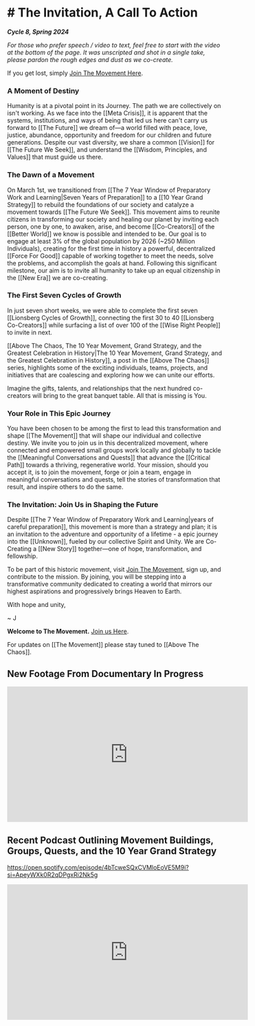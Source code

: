 # # The Invitation, A Call To Action

***Cycle 8, Spring 2024***

*For those who prefer speech / video to text, feel free to start with the video at the bottom of the page. It was unscripted and shot in a single take, please pardon the rough edges and dust as we co-create.* 

If you get lost, simply [Join The Movement Here](https://jordannicholas.org/join_the_movement).  
### A Moment of Destiny

Humanity is at a pivotal point in its Journey. The path we are collectively on isn't working. As we face into the [[Meta Crisis]], it is apparent that the systems, institutions, and ways of being that led us here can't carry us forward to [[The Future]] we dream of—a world filled with peace, love, justice, abundance, opportunity and freedom for our children and future generations. Despite our vast diversity, we share a common [[Vision]] for [[The Future We Seek]], and understand the [[Wisdom, Principles, and Values]] that must guide us there.

### The Dawn of a Movement

On March 1st, we transitioned from [[The 7 Year Window of Preparatory Work and Learning|Seven Years of Preparation]] to a [[10 Year Grand Strategy]] to rebuild the foundations of our society and catalyze a movement towards [[The Future We Seek]]. This movement aims to reunite citizens in transforming our society and healing our planet by inviting each person, one by one, to awaken, arise, and become [[Co-Creators]] of the [[Better World]] we know is possible and intended to be. Our goal is to engage at least 3% of the global population by 2026 (~250 Million Individuals), creating for the first time in history a powerful, decentralized [[Force For Good]] capable of working together to meet the needs, solve the problems, and accomplish the goals at hand. Following this significant milestone, our aim is to invite all humanity to take up an equal citizenship in the [[New Era]] we are co-creating. 

### The First Seven Cycles of Growth 

In just seven short weeks, we were able to complete the first seven [[Lionsberg Cycles of Growth]], connecting the first 30 to 40 [[Lionsberg Co-Creators]] while surfacing a list of over 100 of the [[Wise Right People]] to invite in next. 

[[Above The Chaos, The 10 Year Movement, Grand Strategy, and the Greatest Celebration in History|The 10 Year Movement, Grand Strategy, and the Greatest Celebration in History]], a post in the [[Above The Chaos]] series, highlights some of the exciting individuals, teams, projects, and initiatives that are coalescing and exploring how we can unite our efforts. 

Imagine the gifts, talents, and relationships that the next hundred co-creators will bring to the great banquet table. All that is missing is You.

### Your Role in This Epic Journey

You have been chosen to be among the first to lead this transformation and shape [[The Movement]] that will shape our individual and collective destiny. We invite you to join us in this decentralized movement, where connected and empowered small groups work locally and globally to tackle the [[Meaningful Conversations and Quests]] that advance the [[Critical Path]] towards a thriving, regenerative world. Your mission, should you accept it, is to join the movement, forge or join a team, engage in meaningful conversations and quests, tell the stories of transformation that result, and inspire others to do the same.

### The Invitation: Join Us in Shaping the Future

Despite [[The 7 Year Window of Preparatory Work and Learning|years of careful preparation]], this movement is more than a strategy and plan; it is an invitation to the adventure and opportunity of a lifetime - a epic journey into the [[Unknown]], fueled by our collective Spirit and Unity. We are Co-Creating a [[New Story]] together—one of hope, transformation, and fellowship.

To be part of this historic movement, visit [Join The Movement](https://jordannicholas.org/join_the_movement), sign up, and contribute to the mission. By joining, you will be stepping into a transformative community dedicated to creating a world that mirrors our highest aspirations and progressively brings Heaven to Earth. 

With hope and unity,

~ J  

**Welcome to The Movement.** [Join us Here](https://jordannicholas.org/join_the_movement). 

For updates on [[The Movement]] please stay tuned to [[Above The Chaos]]. 

## New Footage From Documentary In Progress 

<div style="text-align:center"><iframe width="560" height="315" src="https://www.youtube.com/embed/O5l--cZPFa0?si=2B1YS0fXZYHozVbd" title="YouTube video player" frameborder="0" allow="accelerometer; autoplay; clipboard-write; encrypted-media; gyroscope; picture-in-picture; web-share" referrerpolicy="strict-origin-when-cross-origin" allowfullscreen></iframe></div>

## Recent Podcast Outlining Movement Buildings, Groups, Quests, and the 10 Year Grand Strategy

https://open.spotify.com/episode/4bTcweSQxCVMloEoVE5M9i?si=ApeyWXk0R2qDPgxRi2Nk5g  

<div style="text-align:center"><iframe width="560" height="315" src="https://open.spotify.com/episode/4bTcweSQxCVMloEoVE5M9i?si=Ix9fyN76SS-ERrEqMMBZIQ" title="YouTube video player" frameborder="0" allow="accelerometer; autoplay; clipboard-write; encrypted-media; gyroscope; picture-in-picture; web-share" referrerpolicy="strict-origin-when-cross-origin" allowfullscreen></iframe></div>

